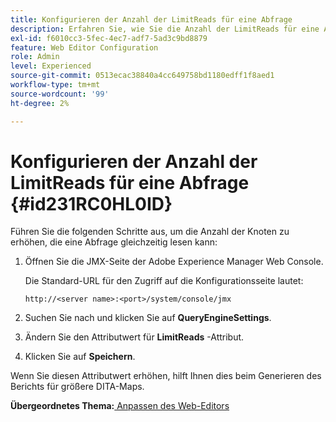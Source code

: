 ```yaml
---
title: Konfigurieren der Anzahl der LimitReads für eine Abfrage
description: Erfahren Sie, wie Sie die Anzahl der LimitReads für eine Abfrage konfigurieren
exl-id: f6010cc3-5fec-4ec7-adf7-5ad3c9bd8879
feature: Web Editor Configuration
role: Admin
level: Experienced
source-git-commit: 0513ecac38840a4cc649758bd1180edff1f8aed1
workflow-type: tm+mt
source-wordcount: '99'
ht-degree: 2%

---
```


# Konfigurieren der Anzahl der LimitReads für eine Abfrage {#id231RC0HL0ID}

Führen Sie die folgenden Schritte aus, um die Anzahl der Knoten zu erhöhen, die eine Abfrage gleichzeitig lesen kann:

1. Öffnen Sie die JMX-Seite der Adobe Experience Manager Web Console.

   Die Standard-URL für den Zugriff auf die Konfigurationsseite lautet:

   ```http
   http://<server name>:<port>/system/console/jmx
   ```

1. Suchen Sie nach und klicken Sie auf **QueryEngineSettings**.

1. Ändern Sie den Attributwert für **LimitReads** -Attribut.

1. Klicken Sie auf **Speichern**.


Wenn Sie diesen Attributwert erhöhen, hilft Ihnen dies beim Generieren des Berichts für größere DITA-Maps.

**Übergeordnetes Thema:**[ Anpassen des Web-Editors](conf-web-editor.md)
